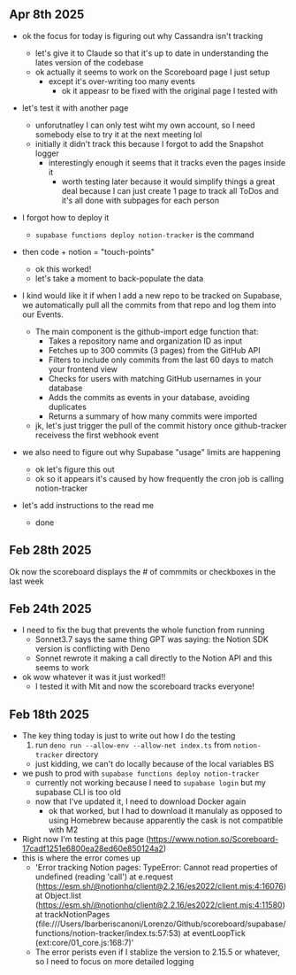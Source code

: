 ## Apr 8th 2025

- ok the focus for today is figuring out why Cassandra isn't tracking
    - let's give it to Claude so that it's up to date in understanding the lates version of the codebase
    - ok actually it seems to work on the Scoreboard page I just setup
        - except it's over-writing too many events
            - ok it appeasr to be fixed with the original page I tested with 

- let's test it with another page
    - unforutnatley I can only test wiht my own account, so I need somebody else to try it at the next meeting lol 
    - initially it didn't track this because I forgot to add the Snapshot logger
        - interestingly enough it seems that it tracks even the pages inside it
            - worth testing later because it would simplify things a great deal because I can just create 1 page to track all ToDos and it's all done with subpages for each person 

- I forgot how to deploy it
    - `supabase functions deploy notion-tracker` is the command

- then code + notion = "touch-points" 
    - ok this worked! 
    - let's take a moment to back-populate the data 

- I kind would like it if when I add a new repo to be tracked on Supabase, we automatically pull all the commits from that repo and log them into our Events. 
    - The main component is the github-import edge function that:
        - Takes a repository name and organization ID as input
        - Fetches up to 300 commits (3 pages) from the GitHub API
        - Filters to include only commits from the last 60 days to match your frontend view
        - Checks for users with matching GitHub usernames in your database
        - Adds the commits as events in your database, avoiding duplicates
        - Returns a summary of how many commits were imported
    - jk, let's just trigger the pull of the commit history once github-tracker receivess the first webhook event

- we also need to figure out why Supabase "usage" limits are happening
    - ok let's figure this out
    - ok so it appears it's caused by how frequently the cron job is calling notion-tracker

- let's add instructions to the read me
    - done

## Feb 28th 2025

Ok now the scoreboard displays the # of commmits or checkboxes in the last week 

## Feb 24th 2025

- I need to fix the bug that prevents the whole function from running
    - Sonnet3.7 says the same thing GPT was saying: the Notion SDK version is conflicting with Deno
    - Sonnet rewrote it making a call directly to the Notion API and this seems to work 
- ok wow whatever it was it just worked!! 
    - I tested it with Mit and now the scoreboard tracks everyone! 

## Feb 18th 2025

- The key thing today is just to write out how I do the testing
    1. run `deno run --allow-env --allow-net index.ts` from `notion-tracker` directory
    - just kidding, we can't do locally because of the local variables BS
- we push to prod with `supabase functions deploy notion-tracker` 
    - currently not working because I need to `supabase login` but my supabase CLI is too old
    - now that I've updated it, I need to download Docker again
        - ok that worked, but I had to download it manulaly as opposed to using Homebrew because apparently the cask is not compatible with M2
- Right now I'm testing at this page (https://www.notion.so/Scoreboard-17cadf1251e6800ea28ed60e850124a2)
- this is where the error comes up 
    - 'Error tracking Notion pages: TypeError: Cannot read properties of undefined (reading 'call')
    at e.request (https://esm.sh/@notionhq/client@2.2.16/es2022/client.mjs:4:16076)
    at Object.list (https://esm.sh/@notionhq/client@2.2.16/es2022/client.mjs:4:11580)
    at trackNotionPages (file:///Users/lbarberiscanoni/Lorenzo/Github/scoreboard/supabase/functions/notion-tracker/index.ts:57:53)
    at eventLoopTick (ext:core/01_core.js:168:7)'
    - The error perists even if I stablize the version to 2.15.5 or whatever, so I need to focus on more detailed logging
